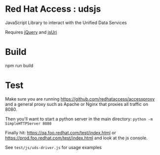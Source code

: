 # Red Hat Access : udsjs
JavaScript Library to interact with the Unified Data Services

Requires [jQuery](https://jquery.org/) and [jsUri](https://github.com/derek-watson/jsUri)


# Build

npm run build

# Test

Make sure you are running https://github.com/redhataccess/accessproxy and a general proxy such as Apache or Nginx that proxies all traffic on 8080.

Then you'll want to start a python server in the main directory: `python -m SimpleHTTPServer 8080`

Finally hit: https://qa.foo.redhat.com/test/index.html or https://prod.foo.redhat.com/test/index.html and look at the js console.

See `test/js/uds-driver.js` for usage examples
